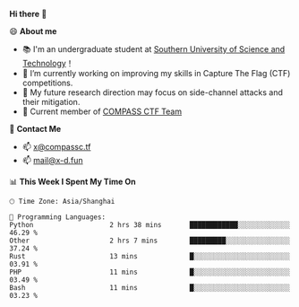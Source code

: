 **Hi there** 👋


😄 **About me**

- 📚 I'm an undergraduate student at [Southern University of Science and Technology](https://www.sustech.edu.cn)！
- 🌱 I’m currently working on improving my skills in Capture The Flag (CTF) competitions.
- 🔭 My future research direction may focus on side-channel attacks and their mitigation.
- 🚩 Current member of [COMPASS CTF Team](https://blog.compassc.tf/) 

👋 **Contact Me**

- 📫 [x@compassc.tf](mailto:x@compassc.tf)
- 📫 [mail@x-d.fun](mailto:mail@x-d.fun)


<!--START_SECTION:waka-->
📊 **This Week I Spent My Time On** 

```text
🕑︎ Time Zone: Asia/Shanghai

💬 Programming Languages: 
Python                   2 hrs 38 mins       ████████████░░░░░░░░░░░░░   46.29 % 
Other                    2 hrs 7 mins        █████████░░░░░░░░░░░░░░░░   37.24 % 
Rust                     13 mins             █░░░░░░░░░░░░░░░░░░░░░░░░   03.91 % 
PHP                      11 mins             █░░░░░░░░░░░░░░░░░░░░░░░░   03.49 % 
Bash                     11 mins             █░░░░░░░░░░░░░░░░░░░░░░░░   03.23 % 
```


<!--END_SECTION:waka-->
